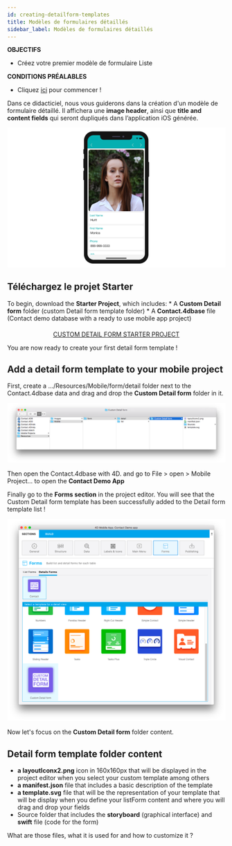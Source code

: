 ```yaml
---
id: creating-detailform-templates
title: Modèles de formulaires détaillés
sidebar_label: Modèles de formulaires détaillés
---
```

<div class = "objectives"> 

**OBJECTIFS**

* Créez votre premier modèle de formulaire Liste</div> <div class = "prerequisites"> 

**CONDITIONS PRÉALABLES**

* Cliquez [ici](prerequisites.html) pour commencer !</div> 

Dans ce didacticiel, nous vous guiderons dans la création d'un modèle de formulaire détaillé. Il affichera une **image header**, ainsi que **title and content fields** qui seront dupliqués dans l’application iOS générée.

![Custom template final result](assets/custom-detailform/custom-template-final-result.png)

## Téléchargez le projet Starter

To begin, download the **Starter Project**, which includes: * A **Custom Detail form** folder (custom Detail form template folder) * A **Contact.4dbase** file (Contact demo database with a ready to use mobile app project)

<div style="text-align: center; margin-top: 20px">
  <p>
    

<a class="button"
href="../assets/custom-detailform/CustomDetailFormStarterProject.zip">CUSTOM DETAIL FORM STARTER PROJECT</a>

  </p>
</div>

You are now ready to create your first detail form template !

## Add a detail form template to your mobile project

First, create a .../Resources/Mobile/form/detail folder next to the Contact.4dbase data and drag and drop the **Custom Detail form** folder in it.

![Mobile folder custom template](assets/custom-detailform/mobile-folder-custom-template.png)

Then open the Contact.4dbase with 4D. and go to File > open > Mobile Project... to open the **Contact Demo App**

Finally go to the **Forms section** in the project editor. You will see that the Custom Detail form template has been successfully added to the Detail form template list !

![Forms section](assets/custom-detailform/custom-detailform-template.png)

Now let's focus on the **Custom Detail form** folder content.

## Detail form template folder content

* **a layoutIconx2.png** icon in 160x160px that will be displayed in the project editor when you select your custom template among others
* **a manifest.json** file that includes a basic description of the template
* **a template.svg** file that will be the representation of your template that will be display when you define your listForm content and where you will drag and drop your fields
* Source folder that includes the **storyboard** (graphical interface) and **swift** file (code for the form)

What are those files, what it is used for and how to customize it ?